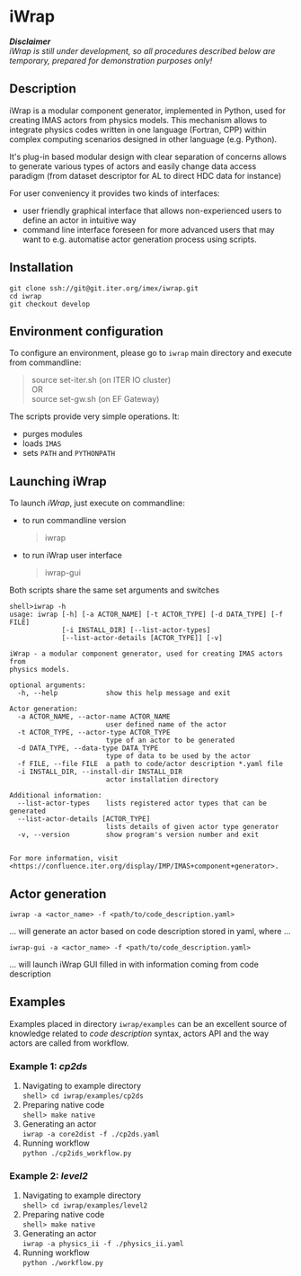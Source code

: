 # iWrap
_**Disclaimer**_  
_iWrap is still under development, so all procedures described below are temporary, prepared for demonstration purposes only!_
## Description
iWrap is a modular component generator, implemented in Python, used for creating IMAS actors from physics models. This mechanism allows to integrate physics codes written in one language (Fortran, CPP) within complex computing scenarios designed in other language (e.g. Python).

It's plug-in based modular design with clear separation of concerns allows to generate various types of actors and easily change data access paradigm (from dataset descriptor for AL to direct HDC data for instance)

For user conveniency it provides two kinds of interfaces: 
* user friendly graphical interface that allows non-experienced users to define an actor in intuitive way 
* command line interface foreseen for more advanced users that may want to e.g. automatise actor generation process using scripts.

## Installation
    git clone ssh://git@git.iter.org/imex/iwrap.git
    cd iwrap
    git checkout develop

## Environment configuration
To configure an environment, please go to `iwrap` main directory and execute from commandline: 
> source set-iter.sh (on ITER IO cluster)  
> OR  
> source set-gw.sh (on EF Gateway)

The scripts provide very simple operations. It:
* purges modules
* loads `IMAS`
* sets `PATH` and `PYTHONPATH`

## Launching iWrap
To launch _iWrap_, just execute on commandline:
* to run commandline version
    > iwrap
* to  run iWrap user interface
    > iwrap-gui
  
Both scripts share the same set arguments and switches
```This is a code block.
shell>iwrap -h
usage: iwrap [-h] [-a ACTOR_NAME] [-t ACTOR_TYPE] [-d DATA_TYPE] [-f FILE]
             [-i INSTALL_DIR] [--list-actor-types]
             [--list-actor-details [ACTOR_TYPE]] [-v]

iWrap - a modular component generator, used for creating IMAS actors from
physics models.

optional arguments:
  -h, --help            show this help message and exit

Actor generation:
  -a ACTOR_NAME, --actor-name ACTOR_NAME
                        user defined name of the actor
  -t ACTOR_TYPE, --actor-type ACTOR_TYPE
                        type of an actor to be generated
  -d DATA_TYPE, --data-type DATA_TYPE
                        type of data to be used by the actor
  -f FILE, --file FILE  a path to code/actor description *.yaml file
  -i INSTALL_DIR, --install-dir INSTALL_DIR
                        actor installation directory

Additional information:
  --list-actor-types    lists registered actor types that can be generated
  --list-actor-details [ACTOR_TYPE]
                        lists details of given actor type generator
  -v, --version         show program's version number and exit


For more information, visit <https://confluence.iter.org/display/IMP/IMAS+component+generator>.
```
## Actor generation
`iwrap -a <actor_name> -f <path/to/code_description.yaml>`

... will generate an actor based on code description stored in yaml, where ...

`iwrap-gui -a <actor_name> -f <path/to/code_description.yaml>`

... will launch iWrap GUI filled in with information coming from code description 

## Examples
Examples placed in directory `iwrap/examples` can be an excellent source of knowledge
related to _code description_ syntax, actors API and the way actors are called from workflow.

### Example 1: _cp2ds_
1. Navigating to example directory   
   `shell> cd iwrap/examples/cp2ds`
2. Preparing native code  
    `shell> make native`
3. Generating an actor  
   `iwrap -a core2dist -f ./cp2ds.yaml`
4. Running workflow  
    `python ./cp2ids_workflow.py`

### Example 2: _level2_
1. Navigating to example directory   
   `shell> cd iwrap/examples/level2`
2. Preparing native code  
    `shell> make native`
3. Generating an actor  
   `iwrap -a physics_ii -f ./physics_ii.yaml`
4. Running workflow  
    `python ./workflow.py`



